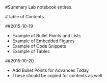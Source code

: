 #Summary
Lab notebook entires.

#Table of Contents

##2015-10-19
* Example of Bullet Points and Lists
* Example of Embedded Figures
* Example of Code Snippets
* Example of Tables

##2015-10-20
* Add Bullet Points for Advances Today
* These should be copied for contents as well
